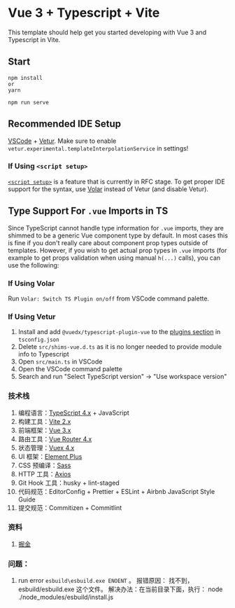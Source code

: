 # Vue 3 + Typescript + Vite

This template should help get you started developing with Vue 3 and Typescript in Vite.

## Start
```
npm install
or
yarn
```
```
npm run serve
```

## Recommended IDE Setup

[VSCode](https://code.visualstudio.com/) + [Vetur](https://marketplace.visualstudio.com/items?itemName=octref.vetur). Make sure to enable `vetur.experimental.templateInterpolationService` in settings!

### If Using `<script setup>`

[`<script setup>`](https://github.com/vuejs/rfcs/pull/227) is a feature that is currently in RFC stage. To get proper IDE support for the syntax, use [Volar](https://marketplace.visualstudio.com/items?itemName=johnsoncodehk.volar) instead of Vetur (and disable Vetur).

## Type Support For `.vue` Imports in TS

Since TypeScript cannot handle type information for `.vue` imports, they are shimmed to be a generic Vue component type by default. In most cases this is fine if you don't really care about component prop types outside of templates. However, if you wish to get actual prop types in `.vue` imports (for example to get props validation when using manual `h(...)` calls), you can use the following:

### If Using Volar

Run `Volar: Switch TS Plugin on/off` from VSCode command palette.

### If Using Vetur

1. Install and add `@vuedx/typescript-plugin-vue` to the [plugins section](https://www.typescriptlang.org/tsconfig#plugins) in `tsconfig.json`
2. Delete `src/shims-vue.d.ts` as it is no longer needed to provide module info to Typescript
3. Open `src/main.ts` in VSCode
4. Open the VSCode command palette
5. Search and run "Select TypeScript version" -> "Use workspace version"

### 技术栈
1. 编程语言：[TypeScript 4.x](https://www.typescriptlang.org/zh/) + JavaScript
2. 构建工具：[Vite 2.x](https://cn.vitejs.dev/)
3. 前端框架：[Vue 3.x](https://v3.cn.vuejs.org/)
4. 路由工具：[Vue Router 4.x](https://next.router.vuejs.org/zh/index.html)
5. 状态管理：[Vuex 4.x](https://next.vuex.vuejs.org/)
6. UI 框架：[Element Plus](https://element-plus.gitee.io/#/zh-CN)
7. CSS 预编译：[Sass](https://sass.bootcss.com/documentation)
8. HTTP 工具：[Axios](https://axios-http.com/)
9. Git Hook 工具：husky + lint-staged
10. 代码规范：EditorConfig + Prettier + ESLint + Airbnb JavaScript Style Guide
11. 提交规范：Commitizen + Commitlint

### 资料
1. [掘金](https://juejin.cn/post/6951649464637636622#heading-12)

### 问题：

1. run error `esbuild\esbuild.exe ENOENT` 。
报错原因： 找不到，esbuild/esbuild.exe 这个文件。
解决办法：在当前目录下面，执行： node ./node_modules/esbuild/install.js
